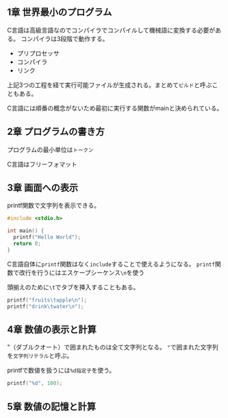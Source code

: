 
## 1章 世界最小のプログラム
C言語は高級言語なのでコンパイラでコンパイルして機械語に変換する必要がある。
コンパイラは3段階で動作する。
- プリプロセッサ
- コンパイラ
- リンク

上記3つの工程を経て実行可能ファイルが生成される。まとめて`ビルド`と呼ぶこともある。

C言語には順番の概念がないため最初に実行する関数がmainと決められている。

## 2章 プログラムの書き方
プログラムの最小単位は`トークン`

C言語はフリーフォマット

## 3章 画面への表示
printf関数で文字列を表示できる。
```c
#include <stdio.h>

int main() {
  printf("Hello World");
  return 0;
}
```

C言語自体に`printf`関数はなく`include`することで使えるようになる。
`printf`関数で改行を行うにはエスケープシーケンス`\n`を使う

頭揃えのために`\t`でタブを挿入することもある。
```c
printf("fruits\tapple\n");
printf("drink\twater\n");
```

## 4章 数値の表示と計算
"（ダブルクオート）で囲まれたものは全て文字列となる。
`"`で囲まれた文字列を`文字列リテラル`と呼ぶ。

printfで数値を扱うには`%d指定子`を使う。
```c
printf("%d", 100);
```

## 5章 数値の記憶と計算
